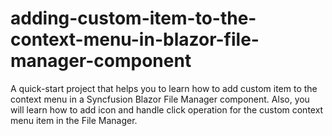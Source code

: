 # adding-custom-item-to-the-context-menu-in-blazor-file-manager-component
A quick-start project that helps you to learn how to add custom item to the context menu in a Syncfusion Blazor File Manager component. Also, you will learn how to add icon and handle click operation for the custom context menu item in the File Manager.
